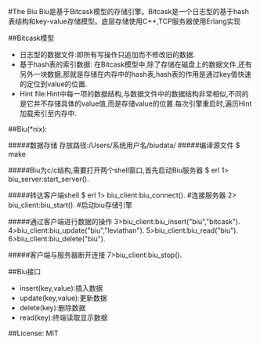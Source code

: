 #The Biu
   Biu是基于Bitcask模型的存储引擎。Bitcask是一个日志型的基于hash表结构和key-value存储模型。底层存储使用C++,TCP服务器使用Erlang实现
   
##Bitcask模型
* 日志型的数据文件:即所有写操作只追加而不修改旧的数据.
* 基于hash表的索引数据: 在Bitcask模型中,除了存储在磁盘上的数据文件,还有另外一块数据,那就是存储在内存中的hash表,hash表的作用是通过key值快速的定位到value的位置.
* Hint file:Hint中每一项的数据结构,与数据文件中的数据结构非常相似,不同的是它并不存储具体的value值,而是存储value的位置.每次引擎重启时,遍历Hint加载索引至内存中.

##Biu(*nix):

#####数据存储
	存放路径:/Users/系统用户名/biudata/
#####编译源文件
	$ make 
	
#####Biu为c/c结构,需要打开两个shell窗口,首先启动Biu服务器
	$ erl
	1> biu_server:start_server().
	
#####转达客户端shell
	$ erl
	1> biu_client:biu_connect().   #连接服务器
	2> biu_client:biu_start().     #启动biu存储引擎
	
#####通过客户端进行数据的操作
	3>biu_client:biu_insert("biu","bitcask").
	4>biu_client:biu_update("biu","leviathan").
	5>biu_client:biu_read("biu").
	6>biu_client:biu_delete("biu").

#####客户端与服务器断开连接
	7>biu_client:biu_stop().
	
##Biu接口
* insert(key,value):插入数据
* update(key,value):更新数据
* delete(key):删除数据
* read(key):终端读取显示数据

##License:
MIT
